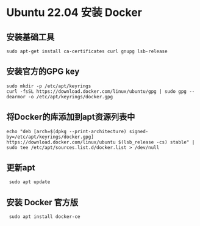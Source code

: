 # Ubuntu 22.04 安装 Docker

## 安装基础工具

```shell
sudo apt-get install ca-certificates curl gnupg lsb-release
```

## 安装官方的GPG key

```shell
sudo mkdir -p /etc/apt/keyrings
curl -fsSL https://download.docker.com/linux/ubuntu/gpg | sudo gpg --dearmor -o /etc/apt/keyrings/docker.gpg
```

## 将Docker的库添加到apt资源列表中

```shell
echo "deb [arch=$(dpkg --print-architecture) signed-by=/etc/apt/keyrings/docker.gpg] https://download.docker.com/linux/ubuntu $(lsb_release -cs) stable" | sudo tee /etc/apt/sources.list.d/docker.list > /dev/null
```

## 更新apt

```shell
 sudo apt update
```

## 安装 Docker 官方版

```shell
 sudo apt install docker-ce
```

‍
